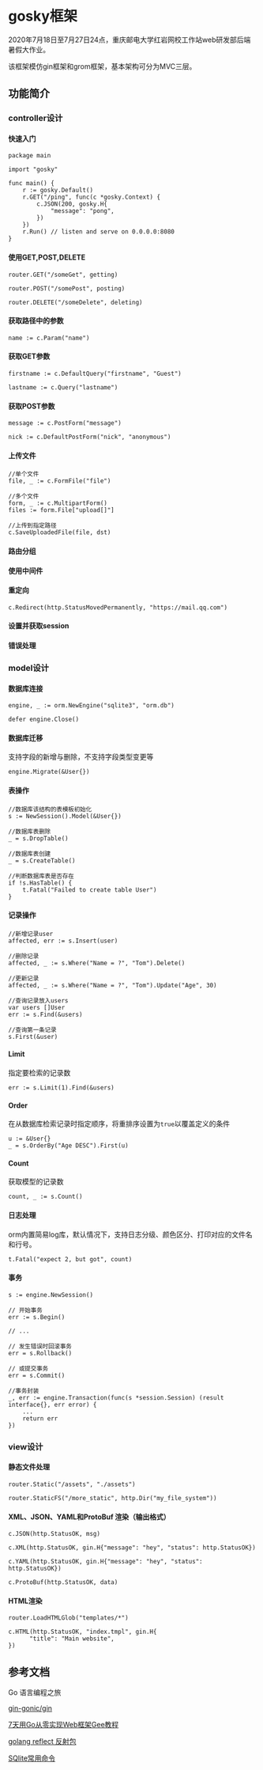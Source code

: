 # gosky框架

2020年7月18日至7月27日24点，重庆邮电大学红岩网校工作站web研发部后端暑假大作业。

该框架模仿gin框架和grom框架，基本架构可分为MVC三层。

## 功能简介

### controller设计

#### 快速入门

```
package main

import "gosky"

func main() {
    r := gosky.Default()
    r.GET("/ping", func(c *gosky.Context) {
        c.JSON(200, gosky.H{
            "message": "pong",
        })
    })
    r.Run() // listen and serve on 0.0.0.0:8080
}
```

#### 使用GET,POST,DELETE

```
router.GET("/someGet", getting)

router.POST("/somePost", posting)

router.DELETE("/someDelete", deleting)
```

#### 获取路径中的参数

```
name := c.Param("name")
```

#### 获取GET参数

```
firstname := c.DefaultQuery("firstname", "Guest")
 
lastname := c.Query("lastname")
```

#### 获取POST参数

```
message := c.PostForm("message")

nick := c.DefaultPostForm("nick", "anonymous")
```

#### 上传文件

```
//单个文件
file, _ := c.FormFile("file")

//多个文件
form, _ := c.MultipartForm()
files := form.File["upload[]"]

//上传到指定路径
c.SaveUploadedFile(file, dst)
```

#### 路由分组

#### 使用中间件

#### 重定向

```
c.Redirect(http.StatusMovedPermanently, "https://mail.qq.com")
```

#### 设置并获取session

#### 错误处理

### model设计

#### 数据库连接

```
engine, _ := orm.NewEngine("sqlite3", "orm.db")

defer engine.Close()
```

#### 数据库迁移

 支持字段的新增与删除，不支持字段类型变更等

```
engine.Migrate(&User{})
```

#### 表操作

```
//数据库该结构的表模板初始化
s := NewSession().Model(&User{})

//数据库表删除
_ = s.DropTable()

//数据库表创建
_ = s.CreateTable()

//判断数据库表是否存在
if !s.HasTable() {
	t.Fatal("Failed to create table User")
}
```

#### 记录操作

```
//新增记录user
affected, err := s.Insert(user)

//删除记录
affected, _ := s.Where("Name = ?", "Tom").Delete()

//更新记录
affected, _ := s.Where("Name = ?", "Tom").Update("Age", 30)

//查询记录放入users
var users []User
err := s.Find(&users)

//查询第一条记录
s.First(&user)
```

#### Limit

指定要检索的记录数

```
err := s.Limit(1).Find(&users)
```

#### Order

 在从数据库检索记录时指定顺序，将重排序设置为`true`以覆盖定义的条件 

```
u := &User{}
_ = s.OrderBy("Age DESC").First(u)
```

#### Count

 获取模型的记录数 

```
count, _ := s.Count()
```

#### 日志处理

orm内置简易log库，默认情况下，支持日志分级、颜色区分、打印对应的文件名和行号。

```
t.Fatal("expect 2, but got", count)
```

#### 事务

```
s := engine.NewSession()

// 开始事务
err := s.Begin()

// ...

// 发生错误时回滚事务
err = s.Rollback()

// 或提交事务
err = s.Commit()

//事务封装
_, err := engine.Transaction(func(s *session.Session) (result interface{}, err error) {
    ...
    return err
})
```

### view设计

#### 静态文件处理

```
router.Static("/assets", "./assets")

router.StaticFS("/more_static", http.Dir("my_file_system"))
```

#### XML、JSON、YAML和ProtoBuf 渲染（输出格式）

```
c.JSON(http.StatusOK, msg)

c.XML(http.StatusOK, gin.H{"message": "hey", "status": http.StatusOK})

c.YAML(http.StatusOK, gin.H{"message": "hey", "status": http.StatusOK})

c.ProtoBuf(http.StatusOK, data)
```

#### HTML渲染

```
router.LoadHTMLGlob("templates/*")

c.HTML(http.StatusOK, "index.tmpl", gin.H{
      "title": "Main website",
})
```

## 参考文档

Go 语言编程之旅

[gin-gonic/gin](https://github.com/gin-gonic/gin)

[7天用Go从零实现Web框架Gee教程](https://geektutu.com/post/gee.html)

[golang reflect 反射包](https://www.jianshu.com/p/1333fd84e3be)

[SQlite常用命令](https://www.runoob.com/sqlite/sqlite-commands.html)
